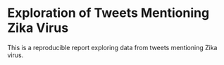# Exploration of Tweets Mentioning Zika Virus

This is a reproducible report exploring data from tweets mentioning Zika virus.
